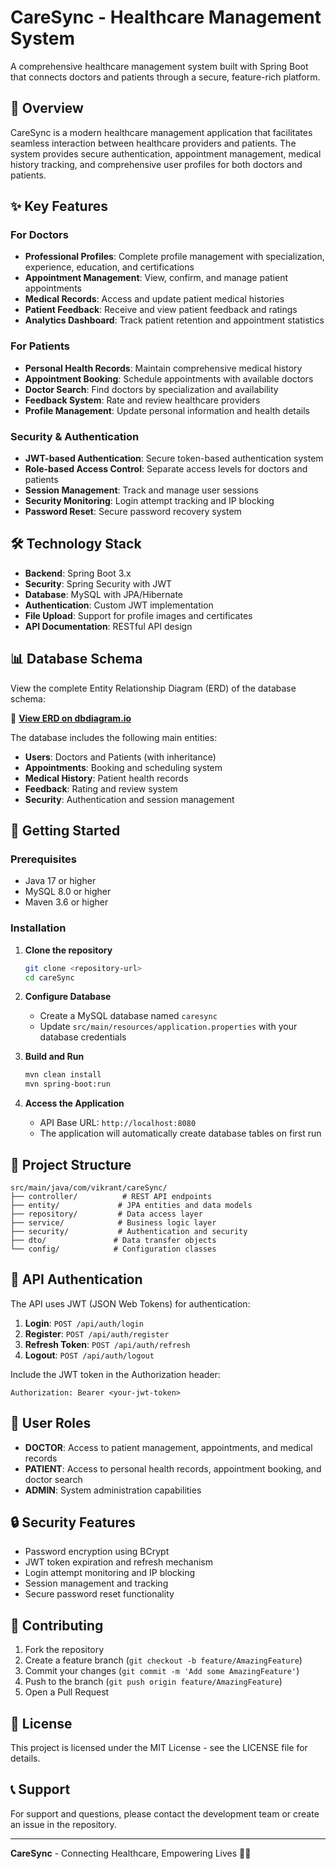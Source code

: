 # CareSync - Healthcare Management System

A comprehensive healthcare management system built with Spring Boot that connects doctors and patients through a secure, feature-rich platform.

## 🏥 Overview

CareSync is a modern healthcare management application that facilitates seamless interaction between healthcare providers and patients. The system provides secure authentication, appointment management, medical history tracking, and comprehensive user profiles for both doctors and patients.

## ✨ Key Features

### For Doctors
- **Professional Profiles**: Complete profile management with specialization, experience, education, and certifications
- **Appointment Management**: View, confirm, and manage patient appointments
- **Medical Records**: Access and update patient medical histories
- **Patient Feedback**: Receive and view patient feedback and ratings
- **Analytics Dashboard**: Track patient retention and appointment statistics

### For Patients
- **Personal Health Records**: Maintain comprehensive medical history
- **Appointment Booking**: Schedule appointments with available doctors
- **Doctor Search**: Find doctors by specialization and availability
- **Feedback System**: Rate and review healthcare providers
- **Profile Management**: Update personal information and health details

### Security & Authentication
- **JWT-based Authentication**: Secure token-based authentication system
- **Role-based Access Control**: Separate access levels for doctors and patients
- **Session Management**: Track and manage user sessions
- **Security Monitoring**: Login attempt tracking and IP blocking
- **Password Reset**: Secure password recovery system

## 🛠️ Technology Stack

- **Backend**: Spring Boot 3.x
- **Security**: Spring Security with JWT
- **Database**: MySQL with JPA/Hibernate
- **Authentication**: Custom JWT implementation
- **File Upload**: Support for profile images and certificates
- **API Documentation**: RESTful API design

## 📊 Database Schema

View the complete Entity Relationship Diagram (ERD) of the database schema:

🔗 **[View ERD on dbdiagram.io](https://dbdiagram.io/d/68ab2efd1e7a6119675968e7)**

The database includes the following main entities:
- **Users**: Doctors and Patients (with inheritance)
- **Appointments**: Booking and scheduling system
- **Medical History**: Patient health records
- **Feedback**: Rating and review system
- **Security**: Authentication and session management

## 🚀 Getting Started

### Prerequisites
- Java 17 or higher
- MySQL 8.0 or higher
- Maven 3.6 or higher

### Installation

1. **Clone the repository**
   ```bash
   git clone <repository-url>
   cd careSync
   ```

2. **Configure Database**
   - Create a MySQL database named `caresync`
   - Update `src/main/resources/application.properties` with your database credentials

3. **Build and Run**
   ```bash
   mvn clean install
   mvn spring-boot:run
   ```

4. **Access the Application**
   - API Base URL: `http://localhost:8080`
   - The application will automatically create database tables on first run

## 📁 Project Structure

```
src/main/java/com/vikrant/careSync/
├── controller/          # REST API endpoints
├── entity/             # JPA entities and data models
├── repository/         # Data access layer
├── service/            # Business logic layer
├── security/           # Authentication and security
├── dto/               # Data transfer objects
└── config/            # Configuration classes
```

## 🔐 API Authentication

The API uses JWT (JSON Web Tokens) for authentication:

1. **Login**: `POST /api/auth/login`
2. **Register**: `POST /api/auth/register`
3. **Refresh Token**: `POST /api/auth/refresh`
4. **Logout**: `POST /api/auth/logout`

Include the JWT token in the Authorization header:
```
Authorization: Bearer <your-jwt-token>
```

## 👥 User Roles

- **DOCTOR**: Access to patient management, appointments, and medical records
- **PATIENT**: Access to personal health records, appointment booking, and doctor search
- **ADMIN**: System administration capabilities

## 🔒 Security Features

- Password encryption using BCrypt
- JWT token expiration and refresh mechanism
- Login attempt monitoring and IP blocking
- Session management and tracking
- Secure password reset functionality


## 🤝 Contributing

1. Fork the repository
2. Create a feature branch (`git checkout -b feature/AmazingFeature`)
3. Commit your changes (`git commit -m 'Add some AmazingFeature'`)
4. Push to the branch (`git push origin feature/AmazingFeature`)
5. Open a Pull Request

## 📄 License

This project is licensed under the MIT License - see the LICENSE file for details.

## 📞 Support

For support and questions, please contact the development team or create an issue in the repository.

---

**CareSync** - Connecting Healthcare, Empowering Lives 🏥💙